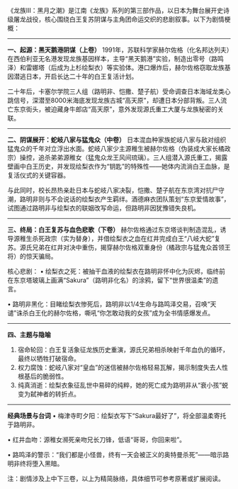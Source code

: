 《龙族Ⅲ：黑月之潮》是江南《龙族》系列的第三部作品，以日本为舞台展开史诗级屠龙战役，核心围绕白王复苏阴谋与主角团命运交织的悲剧叙事。以下为剧情梗概：

---

**一、起源：黑天鹅港阴谋（上卷）**
1991年，苏联科学家赫尔佐格（化名邦达列夫）在西伯利亚无名港发现龙族基因样本，主导“黑天鹅港”实验，制造出零号（路鸣泽）和雷娜塔（后成为上杉绘梨衣）等实验体。港口爆炸后，赫尔佐格窃取龙族基因潜逃日本，开启长达二十年的白王复活计划。

二十年后，卡塞尔学院三人组（路明非、恺撒、楚子航）受命调查日本海域龙类心跳信号，深潜至8000米海底发现龙族古城“高天原”，却遭日本分部背叛。三人流亡东京街头，被迫藏身牛郎店“高天原”，意外发现源氏重工大厦与龙族秘密的关联。

---

**二、阴谋展开：蛇岐八家与猛鬼众（中卷）**
日本混血种家族蛇岐八家与敌对组织猛鬼众的千年对立浮出水面。蛇岐八家少主源稚生被赫尔佐格（伪装成大家长橘政宗）操控，追杀弟弟源稚女（猛鬼众龙王风间琉璃）。三人组潜入源氏重工，揭露壁画中白王历史，并发现绘梨衣作为“钥匙”的特殊性——她体内流淌白王血脉，是复活仪式的关键容器。

与此同时，校长昂热亲赴日本与蛇岐八家决裂，恺撒、楚子航在东京湾对抗尸守潮，路明非则与不会说话的绘梨衣产生羁绊。酒德麻衣团队策划“东京爱情故事”，试图通过路明非与绘梨衣的联姻改写命运，但路明非因犹豫错失良机。

---

**三、终局：白王复苏与血色悲歌（下卷）**
赫尔佐格通过东京塔谈判制造混乱，诱导源稚生杀死政宗（实为替身），并借绘梨衣之血在红井完成白王“八岐大蛇”复苏。源氏兄弟在红井对决中重伤，揭穿赫尔佐格双重身份（橘政宗与猛鬼众首领王将）的惊天骗局。

核心悲剧：
• 绘梨衣之死：被抽干血液的绘梨衣在路明非怀中化为灰烬，临终前在东京塔玻璃上画满“Sakura”（路明非化名）的涂鸦，留下“世界很温柔”的遗言。

• 路明非黑化：目睹绘梨衣惨死后，路明非以1/4生命与路鸣泽交易，召唤“天谴”诛杀白王化的赫尔佐格，嘶吼“你怎敢动我的女孩”成为全书情感爆发点。


---

**四、主题与隐喻**
1. 宿命轮回：白王复活象征龙族历史重演，源氏兄弟相杀映射千年血仇的循环，最终以牺牲打破宿命。
2. 权力腐蚀：蛇岐八家对“皇血”的迷信被赫尔佐格轻易瓦解，揭示制度失去人性根基后的脆弱性。
3. 纯真消逝：绘梨衣象征乱世中易碎的纯粹，她的死亡成为路明非从“衰小孩”蜕变为弑神者的转折点。

---

**经典场景与台词**
• 梅津寺町夕阳：绘梨衣写下“Sakura最好了”，将全部温柔寄托于路明非。

• 红井血吻：源稚女濒死亲吻兄长刀锋，低语“哥哥，你回来啦”。

• 路鸣泽的警示：“我们都是小怪兽，终有一天会被正义的奥特曼杀死”——暗示路明非终将堕入黑暗。


注：剧情涉及上中下三卷，以上为精简脉络，具体细节可参考原著或扩展阅读。